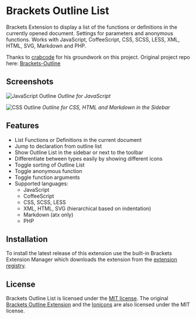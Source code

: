 Brackets Outline List
==============
Brackets Extension to display a list of the functions or definitions in the currently opened document. Settings for parameters and anonymous functions. Works with JavaScript, CoffeeScript, CSS, SCSS, LESS, XML, HTML, SVG, Markdown and PHP.

Thanks to [crabcode](https://github.com/crabcode) for his groundwork on this project. Original project repo here: [Brackets-Outline](https://github.com/crabcode/brackets-outline)

Screenshots
-------
![JavaScript Outline](https://raw.githubusercontent.com/Hirse/brackets-outline-list/master/screenshots/outline.png)
*Outline for JavaScript*

![CSS Outline](https://raw.githubusercontent.com/Hirse/brackets-outline-list/master/screenshots/outline-sidebar.png)
*Outline for CSS, HTML and Markdown in the Sidebar*

Features
-------
* List Functions or Definitions in the current document
* Jump to declaration from outline list
* Show Outline List in the sidebar or next to the toolbar
* Differentiate between types easily by showing different icons
* Toggle sorting of Outline List
* Toggle anonymous function
* Toggle function arguments
* Supported languages:
    * JavaScript
    * CoffeeScript
    * CSS, SCSS, LESS
    * XML, HTML, SVG (hierarchical based on indentation)
    * Markdown (atx only)
    * PHP


Installation
-------
To install the latest release of this extension use the built-in Brackets Extension Manager which downloads the extension from the [extension registry](https://brackets-registry.aboutweb.com/).


License
-------
Brackets Outline List is licensed under the [MIT license](http://opensource.org/licenses/MIT). The original [Brackets Outline Extension](https://github.com/crabcode/brackets-outline#license) and the [Ionicons](http://ionicons.com) are also licensed under the MIT license.
